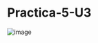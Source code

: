 # Practica-5-U3

![image](https://github.com/AngelDavidFloresQuintanilla/Practica-5-U3/assets/148559104/326a7ba6-1e39-4c8a-a55f-d94e934c25f9)
